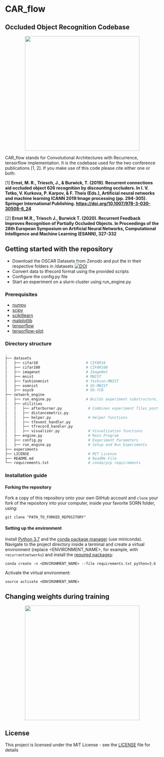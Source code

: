 # CAR_flow
## Occluded Object Recognition Codebase

<p align="center">
  <img src="https://github.com/mrernst/CAR_flow/blob/master/img/OSCAR_mnist.png" width="375">

CAR_flow stands for Convolutional Architectures with Recurrence, tensorflow implementation. It is the codebase used for the two conference publications [1, 2]. 
If you make use of this code please cite either one or both:
 

[1] **Ernst, M. R., Triesch, J., & Burwick, T. (2019). Recurrent connections aid occluded object 626 recognition by discounting occluders. In I. V. Tetko, V. Kurkova, P. Karpov, & F. Theis (Eds.), Artificial neural networks and machine learning ICANN 2019:Image processing (pp. 294-305). Springer International Publishing. https://doi.org/10.1007/978-3-030-30508-6_24**

[2] **Ernst M.R., Triesch J., Burwick T. (2020). Recurrent Feedback Improves Recognition of Partially Occluded Objects. In Proceedings of the 28th European Symposium on Artificial Neural Networks, Computational Intelligence and Machine Learning (ESANN), 327-332**

## Getting started with the repository

* Download the OSCAR Datasets from Zenodo and put the in their respective folders in /datasets [![DOI](https://zenodo.org/badge/DOI/10.5281/zenodo.3540900.svg)](https://doi.org/10.5281/zenodo.3540900)
* Convert data to tfrecord format using the provided scripts
* Configure the config.py file
* Start an experiment on a slurm cluster using run_engine.py 

### Prerequisites

* [numpy](http://www.numpy.org/)
* [scipy](https://www.scipy.org/)
* [scikitlearn](http://scikit-learn.org/)
* [matplotlib](https://matplotlib.org/)
* [tensorflow](https://www.tensorflow.com)
* [tensorflow-plot](https://github.com/wookayin/tensorflow-plot)


### Directory structure

```bash
.
├── datasets                          
│   ├── cifar10                      # CIFAR10
│   ├── cifar100                     # CIFAR100
│   ├── imagenet                     # ImageNet
│   ├── mnist                        # MNIST
│   ├── fashionmnist                 # fashion-MNIST
│   ├── osmnist                      # OS-MNIST
│   ├── osycb                        # OS-YCB
├── network_engine                    
│   ├── run_engine.py                # Builds experiment substructure, launches on slurm cluster        
│   ├── utilities             		    
│   │   ├── afterburner.py            # Combines experiment files post-hoc
│   │   ├── distancemetric.py         
│   │   ├── helper.py                 # Helper functions
│   │   ├── tfevent_handler.py        
│   │   ├── tfrecord_handler.py       
│   │   ├── visualizer.py             # Visualization functions
│   ├── engine.py                     # Main Program
│   ├── config.py             		  # Experiment Parameters 
│   ├── run_engine.py                 # Setup and Run Experiments
├── experiments                   
├── LICENSE                           # MIT License
├── README.md                         # ReadMe File
└── requirements.txt                  # conda/pip requirements
```

### Installation guide

#### Forking the repository

Fork a copy of this repository onto your own GitHub account and `clone` your fork of the repository into your computer, inside your favorite SORN folder, using:

`git clone "PATH_TO_FORKED_REPOSITORY"`

#### Setting up the environment

Install [Python 3.7](https://www.python.org/downloads/release/python-371/) and the [conda package manager](https://conda.io/miniconda.html) (use miniconda). Navigate to the project directory inside a terminal and create a virtual environment (replace <ENVIRONMENT_NAME>, for example, with `recurrentnetworks`) and install the [required packages](requirements.txt):

`conda create -n <ENVIRONMENT_NAME> --file requirements.txt python=3.6`

Activate the virtual environment:

`source activate <ENVIRONMENT_NAME>`


## Changing weights during training

<p align="center">
  <img src="https://github.com/mrernst/CAR_flow/blob/master/img/BK_weights.gif" width="375">

## License

This project is licensed under the MIT License - see the [LICENSE](LICENSE) file for details
